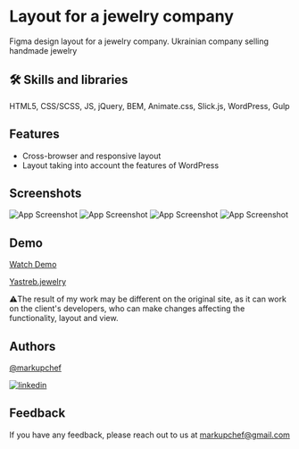 
# Layout for a jewelry company

Figma design layout for a jewelry company. Ukrainian company selling handmade jewelry


## 🛠 Skills and libraries
HTML5, CSS/SCSS, JS, jQuery, BEM, Animate.css, Slick.js, WordPress, Gulp


## Features
- Cross-browser and responsive layout
- Layout taking into account the features of WordPress

## Screenshots

![App Screenshot](https://markupchef.github.io/yastreb.jewelry/previews/Home.jpg)
![App Screenshot](https://markupchef.github.io/yastreb.jewelry/previews/Mobile-1.jpg)
![App Screenshot](https://markupchef.github.io/yastreb.jewelry/previews/Product.jpg)
![App Screenshot](https://markupchef.github.io/yastreb.jewelry/previews/Mobile-3.jpg)



## Demo

[Watch Demo](https://markupchef.github.io/yastreb.jewelry/)

[Yastreb.jewelry](https://yastreb.jewelry)

⚠️The result of my work may be different on the original site, as it can work on the client's developers, who can make changes affecting the functionality, layout and view.


## Authors

[@markupchef](https://github.com/MarkupChef)

[![linkedin](https://img.shields.io/badge/linkedin-0A66C2?style=for-the-badge&logo=linkedin&logoColor=white)](https://www.linkedin.com/in/rastehaiev-r/)


## Feedback

If you have any feedback, please reach out to us at markupchef@gmail.com

